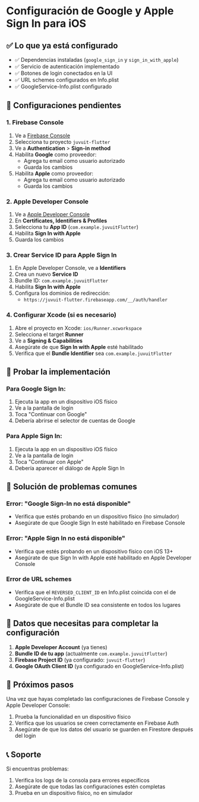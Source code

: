 # Configuración de Google y Apple Sign In para iOS

## ✅ Lo que ya está configurado

- ✅ Dependencias instaladas (`google_sign_in` y `sign_in_with_apple`)
- ✅ Servicio de autenticación implementado
- ✅ Botones de login conectados en la UI
- ✅ URL schemes configurados en Info.plist
- ✅ GoogleService-Info.plist configurado

## 🔧 Configuraciones pendientes

### 1. Firebase Console

1. Ve a [Firebase Console](https://console.firebase.google.com/)
2. Selecciona tu proyecto `juvuit-flutter`
3. Ve a **Authentication** > **Sign-in method**
4. Habilita **Google** como proveedor:
   - Agrega tu email como usuario autorizado
   - Guarda los cambios
5. Habilita **Apple** como proveedor:
   - Agrega tu email como usuario autorizado
   - Guarda los cambios

### 2. Apple Developer Console

1. Ve a [Apple Developer Console](https://developer.apple.com/)
2. En **Certificates, Identifiers & Profiles**
3. Selecciona tu **App ID** (`com.example.juvuitFlutter`)
4. Habilita **Sign In with Apple**
5. Guarda los cambios

### 3. Crear Service ID para Apple Sign In

1. En Apple Developer Console, ve a **Identifiers**
2. Crea un nuevo **Service ID**
3. Bundle ID: `com.example.juvuitFlutter`
4. Habilita **Sign In with Apple**
5. Configura los dominios de redirección:
   - `https://juvuit-flutter.firebaseapp.com/__/auth/handler`

### 4. Configurar Xcode (si es necesario)

1. Abre el proyecto en Xcode: `ios/Runner.xcworkspace`
2. Selecciona el target **Runner**
3. Ve a **Signing & Capabilities**
4. Asegúrate de que **Sign In with Apple** esté habilitado
5. Verifica que el **Bundle Identifier** sea `com.example.juvuitFlutter`

## 🧪 Probar la implementación

### Para Google Sign In:
1. Ejecuta la app en un dispositivo iOS físico
2. Ve a la pantalla de login
3. Toca "Continuar con Google"
4. Debería abrirse el selector de cuentas de Google

### Para Apple Sign In:
1. Ejecuta la app en un dispositivo iOS físico
2. Ve a la pantalla de login
3. Toca "Continuar con Apple"
4. Debería aparecer el diálogo de Apple Sign In

## 🚨 Solución de problemas comunes

### Error: "Google Sign-In no está disponible"
- Verifica que estés probando en un dispositivo físico (no simulador)
- Asegúrate de que Google Sign In esté habilitado en Firebase Console

### Error: "Apple Sign In no está disponible"
- Verifica que estés probando en un dispositivo físico con iOS 13+
- Asegúrate de que Sign In with Apple esté habilitado en Apple Developer Console

### Error de URL schemes
- Verifica que el `REVERSED_CLIENT_ID` en Info.plist coincida con el de GoogleService-Info.plist
- Asegúrate de que el Bundle ID sea consistente en todos los lugares

## 📱 Datos que necesitas para completar la configuración

1. **Apple Developer Account** (ya tienes)
2. **Bundle ID de tu app** (actualmente `com.example.juvuitFlutter`)
3. **Firebase Project ID** (ya configurado: `juvuit-flutter`)
4. **Google OAuth Client ID** (ya configurado en GoogleService-Info.plist)

## 🔄 Próximos pasos

Una vez que hayas completado las configuraciones de Firebase Console y Apple Developer Console:

1. Prueba la funcionalidad en un dispositivo físico
2. Verifica que los usuarios se creen correctamente en Firebase Auth
3. Asegúrate de que los datos del usuario se guarden en Firestore después del login

## 📞 Soporte

Si encuentras problemas:
1. Verifica los logs de la consola para errores específicos
2. Asegúrate de que todas las configuraciones estén completas
3. Prueba en un dispositivo físico, no en simulador 